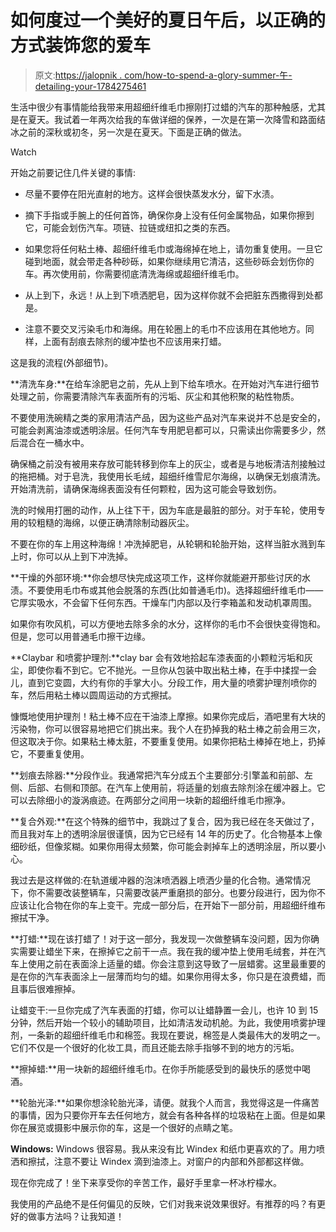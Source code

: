 # 如何度过一个美好的夏日午后，以正确的方式装饰您的爱车

> 原文:[https://jalopnik . com/how-to-spend-a-glory-summer-午-detailing-your-1784275461](https://jalopnik.com/how-to-spend-a-glorious-summer-afternoon-detailing-your-1784275461)

生活中很少有事情能给我带来用超细纤维毛巾擦刚打过蜡的汽车的那种触感，尤其是在夏天。我试着一年两次给我的车做详细的保养，一次是在第一次降雪和路面结冰之前的深秋或初冬，另一次是在夏天。下面是正确的做法。

Watch

开始之前要记住几件关键的事情:

*   尽量不要停在阳光直射的地方。这样会很快蒸发水分，留下水渍。

*   摘下手指或手腕上的任何首饰，确保你身上没有任何金属物品，如果你擦到它，可能会划伤汽车。项链、拉链或纽扣之类的东西。
*   如果您将任何粘土棒、超细纤维毛巾或海绵掉在地上，请勿重复使用。一旦它碰到地面，就会带走各种砂砾，如果你继续用它清洁，这些砂砾会划伤你的车。再次使用前，你需要彻底清洗海绵或超细纤维毛巾。

*   从上到下，永远！从上到下喷洒肥皂，因为这样你就不会把脏东西撒得到处都是。
*   注意不要交叉污染毛巾和海绵。用在轮圈上的毛巾不应该用在其他地方。同样，上面有刮痕去除剂的缓冲垫也不应该用来打蜡。

这是我的流程(外部细节)。

**清洗车身:**在给车涂肥皂之前，先从上到下给车喷水。在开始对汽车进行细节处理之前，你需要清除汽车表面所有的污垢、灰尘和其他积聚的粘性物质。

不要使用洗碗精之类的家用清洁产品，因为这些产品对汽车来说并不总是安全的，可能会剥离油漆或透明涂层。任何汽车专用肥皂都可以，只需读出你需要多少，然后混合在一桶水中。

确保桶之前没有被用来存放可能转移到你车上的灰尘，或者是与地板清洁剂接触过的拖把桶。对于皂洗，我使用长毛绒，超细纤维雪尼尔海绵，以确保无划痕清洗。开始清洗前，请确保海绵表面没有任何颗粒，因为这可能会导致划伤。

洗的时候用打圈的动作，从上往下干，因为车底是最脏的部分。对于车轮，使用专用的较粗糙的海绵，以便正确清除制动器灰尘。

不要在你的车上用这种海绵！冲洗掉肥皂，从轮辋和轮胎开始，这样当脏水溅到车上时，你可以从上到下冲洗掉。

**干燥的外部环境:**你会想尽快完成这项工作，这样你就能避开那些讨厌的水渍。不要使用毛巾布或其他会脱落的东西(比如普通毛巾)。选择超细纤维毛巾——它厚实吸水，不会留下任何东西。干燥车门内部以及行李箱盖和发动机罩周围。

如果你有吹风机，可以方便地去除多余的水分，这样你的毛巾不会很快变得饱和。但是，您可以用普通毛巾擦干边缘。

**Claybar 和喷雾护理剂:**clay bar 会有效地拾起车漆表面的小颗粒污垢和灰尘，即使你看不到它。它不抛光。一旦你从包装中取出粘土棒，在手中揉捏一会儿，直到它变圆，大约有你的手掌大小。分段工作，用大量的喷雾护理剂喷你的车，然后用粘土棒以圆周运动的方式擦拭。

慷慨地使用护理剂！粘土棒不应在干油漆上摩擦。如果你完成后，酒吧里有大块的污染物，你可以很容易地把它们挑出来。我个人在扔掉我的粘土棒之前会用三次，但这取决于你。如果粘土棒太脏，不要重复使用。如果你把粘土棒掉在地上，扔掉它，不要重复使用。

**划痕去除器:**分段作业。我通常把汽车分成五个主要部分:引擎盖和前部、左侧、后部、右侧和顶部。在汽车上使用前，将适量的划痕去除剂涂在缓冲器上。它可以去除细小的漩涡痕迹。在两部分之间用一块新的超细纤维毛巾擦净。

**复合外观:**在这个特殊的细节中，我跳过了复合，因为我已经在冬天做过了，而且我对车上的透明涂层很谨慎，因为它已经有 14 年的历史了。化合物基本上像细砂纸，但像浆糊。如果你用得太频繁，你可能会剥掉车上的透明涂层，所以要小心。

我过去是这样做的:在轨道缓冲器的泡沫喷洒器上喷洒少量的化合物。通常情况下，你不需要改装整辆车，只需要改装严重磨损的部分。也要分段进行，因为你不应该让化合物在你的车上变干。完成一部分后，在开始下一部分前，用超细纤维布擦拭干净。

**打蜡:**现在该打蜡了！对于这一部分，我发现一次做整辆车没问题，因为你确实需要让蜡坐下来，在擦掉它之前干一点。我在我的缓冲垫上使用毛绒套，并在汽车上使用之前在表面涂上适量的蜡。你会注意到这导致了一层蜡雾。这里最重要的是在你的汽车表面涂上一层薄而均匀的蜡。如果你用得太多，你只是在浪费蜡，而且事后很难擦掉。

让蜡变干:一旦你完成了汽车表面的打蜡，你可以让蜡静置一会儿，也许 10 到 15 分钟，然后开始一个较小的辅助项目，比如清洁发动机舱。为此，我使用喷雾护理剂，一条新的超细纤维毛巾和棉签。我现在要说，棉签是人类最伟大的发明之一。它们不仅是一个很好的化妆工具，而且还能去除手指够不到的地方的污垢。

**擦掉蜡:**用一块新的超细纤维毛巾。在你手所能感受到的最快乐的感觉中喝酒。

**轮胎光泽:**如果你想涂轮胎光泽，请便。就我个人而言，我觉得这是一件痛苦的事情，因为只要你开车去任何地方，就会有各种各样的垃圾粘在上面。但是如果你在展览或摄影中展示你的车，这是一个很好的点睛之笔。

**Windows:** Windows 很容易。我从来没有比 Windex 和纸巾更喜欢的了。用力喷洒和擦拭，注意不要让 Windex 滴到油漆上。对窗户的内部和外部都这样做。

现在你完成了！坐下来享受你的辛苦工作，最好手里拿一杯冰柠檬水。

我使用的产品绝不是任何偏见的反映，它们对我来说效果很好。有推荐的吗？有更好的做事方法吗？让我知道！